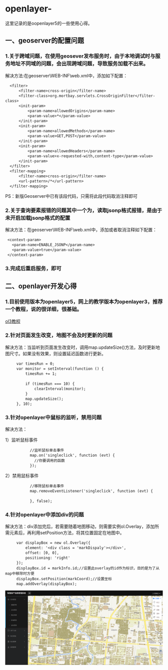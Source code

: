 # openlayer-
这里记录的是oopenlayer5的一些使用心得。
## 一、geoserver的配置问题
### 1.关于跨域问题，在使用geosever发布服务时，由于本地调试时与服务地址不同域的问题，会出现跨域问题，导致服务加载不出来。
  解决方法:在geoserver\WEB-INF\web.xml中，添加如下配置：
  ```
    <filter>
        <filter-name>cross-origin</filter-name>
        <filter-class>org.mortbay.servlets.CrossOriginFilter</filter-class>
        <init-param>
            <param-name>allowedOrigins</param-name>
            <param-value>*</param-value>
        </init-param>
        <init-param>
            <param-name>allowedMethods</param-name>
            <param-value>GET,POST</param-value>
        </init-param>
        <init-param>
            <param-name>allowedHeaders</param-name>
            <param-value>x-requested-with,content-type</param-value>
        </init-param>
    </filter>
    <filter-mapping>
        <filter-name>cross-origin</filter-name>
        <url-pattern>/*</url-pattern>
    </filter-mapping>
   ```
  PS：新版Geoserver中已有该段代码，只需将此段代码取消注释即可
  
### 2.关于查询要素报错的问题其中一个为，读取jsonp格式报错，是由于未开启加载jsonp格式的配置
   解决方法：在geoserver\WEB-INF\web.xml中，添加或者取消注释如下配置：
  ```
   <context-param>
     <param-name>ENABLE_JSONP</param-name>
     <param-value>true</param-value>
   </context-param>
  ```
### 3.完成后重启服务，即可
## 二、openlayer开发心得
### 1.目前使用版本为openlayer5，网上的教学版本为openlayer3，推荐一个教程，说的很详细，很基础。
  [ol3教程](https://weilin.me/ol3-primer)
### 2.针对页面发生改变，地图不会及时更新的问题
   解决方法：当监听到页面发生改变时，调用map.updateSize()方法，及时更新地图尺寸。如果没有效果，则设置延迟函数进行更新。
   ```
        var timesRun = 0;
        var monitor = setInterval(function () {
            timesRun += 1;

            if (timesRun === 10) {
                clearInterval(monitor);
            }
            map.updateSize();
        }, 10);
   ```
### 3.针对openlayer中鼠标的监听，禁用问题
   解决方法：

   1）监听鼠标事件
   ```
              //监听鼠标单击事件
              map.on('singleclick', function (evt) {
                //你要调用的函数
              });
   ```
   2）禁用鼠标事件
   ```
              //移除鼠标单击事件
              map.removeEventListener('singleclick', function (evt) {
              
              }, false);
   ```
### 4.针对openlayer中添加div的问题
   解决方法：div添加完后，若需要随着地图移动，则需要实例ol.Overlay，添加所需元素后，再利用setPosition方法，将其位置固定在地图中。
   ```
        var displayBox = new ol.Overlay({
            element: '<div class = 'markDispaly'></div>',
            offset: [0, 0],
            positioning: 'right'
        });
        displayBox.id = markInfo.id;//设置此overlay的id作为标识，目的是为了从map中移除时方便
        displayBox.setPosition(markCoord);//设置坐标
        map.addOverlay(displayBox);
   ```
 ![主界面.png](https://github.com/mainblade/openlayer-/blob/master/image/%E4%B8%BB%E7%95%8C%E9%9D%A2.png)
 
